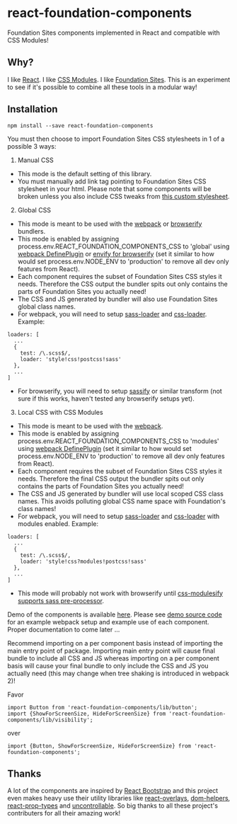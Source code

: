 # react-foundation-components

Foundation Sites components implemented in React and compatible with CSS Modules!

## Why?

I like [React](https://facebook.github.io/react). I like [CSS Modules](https://github.com/css-modules/css-modules). I like [Foundation Sites](http://foundation.zurb.com/sites.html). This is an experiment to see if it's possible to combine all these tools in a modular way!

## Installation

```
npm install --save react-foundation-components
```

You must then choose to import Foundation Sites CSS stylesheets in 1 of a possible 3 ways:

1. Manual CSS
  * This mode is the default setting of this library.
  * You must manually add link tag pointing to Foundation Sites CSS stylesheet in your html. Please note that some components will be broken unless you also include CSS tweaks from [this custom stylesheet](https://github.com/aruberto/react-foundation-components/blob/master/src/custom.scss).
2. Global CSS
  * This mode is meant to be used with the [webpack](https://webpack.github.io/) or [browserify](http://browserify.org/) bundlers.
  * This mode is enabled by assigning process.env.REACT_FOUNDATION_COMPONENTS_CSS to 'global' using [webpack DefinePlugin](https://webpack.github.io/docs/list-of-plugins.html#defineplugin) or [envify for browserify](https://github.com/hughsk/envify) (set it similar to how would set process.env.NODE_ENV to 'production' to remove all dev only features from React).
  * Each component requires the subset of Foundation Sites CSS styles it needs. Therefore the CSS output the bundler spits out only contains the parts of Foundation Sites you actually need!
  * The CSS and JS generated by bundler will also use Foundation Sites global class names.
  * For webpack, you will need to setup [sass-loader](https://github.com/jtangelder/sass-loader) and [css-loader](https://github.com/webpack/css-loader). Example:
  ```
  loaders: [
    ...
    {
      test: /\.scss$/,
      loader: 'style!css!postcss!sass'
    },
    ...
  ]
  ```
  * For browserify, you will need to setup [sassify](https://github.com/davidguttman/sassify) or similar transform (not sure if this works, haven't tested any browserify setups yet).
3. Local CSS with CSS Modules
  * This mode is meant to be used with the [webpack](https://webpack.github.io/).
  * This mode is enabled by assigning process.env.REACT_FOUNDATION_COMPONENTS_CSS to 'modules' using [webpack DefinePlugin](https://webpack.github.io/docs/list-of-plugins.html#defineplugin) (set it similar to how would set process.env.NODE_ENV to 'production' to remove all dev only features from React).
  * Each component requires the subset of Foundation Sites CSS styles it needs. Therefore the final CSS output the bundler spits out only contains the parts of Foundation Sites you actually need!
  * The CSS and JS generated by bundler will use local scoped CSS class names. This avoids polluting global CSS name space with Foundation's class names!
  * For webpack, you will need to setup [sass-loader](https://github.com/jtangelder/sass-loader) and [css-loader](https://github.com/webpack/css-loader) with modules enabled. Example:
  ```
  loaders: [
    ...
    {
      test: /\.scss$/,
      loader: 'style!css?modules!postcss!sass'
    },
    ...
  ]
  ```
  * This mode will probably not work with browserify until [css-modulesify supports sass pre-processor](https://github.com/css-modules/css-modulesify/issues/14).

Demo of the components is available [here](http://aruberto.github.io/react-foundation-components). Please see [demo source code](https://github.com/aruberto/react-foundation-components/tree/master/demo) for an example webpack setup and example use of each component. Proper documentation to come later ...

Recommend importing on a per component basis instead of importing the main entry point of package. Importing main entry point will cause final bundle to include all CSS and JS whereas importing on a per component basis will cause your final bundle to only include the CSS and JS you actually need (this may change when tree shaking is introduced in webpack 2)!

Favor

```
import Button from 'react-foundation-components/lib/button';
import {ShowForScreenSize, HideForScreenSize} from 'react-foundation-components/lib/visibility';
```

over

```
import {Button, ShowForScreenSize, HideForScreenSize} from 'react-foundation-components';
```

## Thanks

A lot of the components are inspired by [React Bootstrap](https://github.com/react-bootstrap/react-bootstrap) and this project even makes heavy use their utility libraries like [react-overlays](https://github.com/react-bootstrap/react-overlays), [dom-helpers](https://github.com/react-bootstrap/dom-helpers), [react-prop-types](https://github.com/react-bootstrap/react-prop-types) and [uncontrollable](https://github.com/jquense/uncontrollable). So big thanks to all these project's contributers for all their amazing work!
